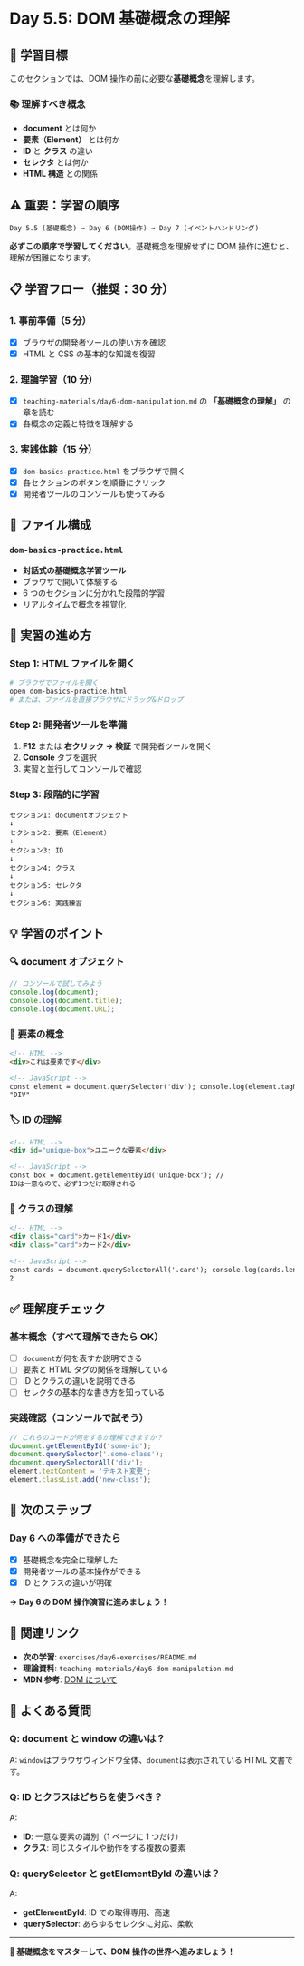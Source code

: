 # Day 5.5: DOM 基礎概念の理解

## 🎯 学習目標

このセクションでは、DOM 操作の前に必要な**基礎概念**を理解します。

### 📚 理解すべき概念

- **document** とは何か
- **要素（Element）** とは何か
- **ID** と **クラス** の違い
- **セレクタ** とは何か
- **HTML 構造** との関係

## ⚠️ 重要：学習の順序

```
Day 5.5 (基礎概念) → Day 6 (DOM操作) → Day 7 (イベントハンドリング)
```

**必ずこの順序で学習してください**。基礎概念を理解せずに DOM 操作に進むと、理解が困難になります。

## 📋 学習フロー（推奨：30 分）

### 1. 事前準備（5 分）

- [x] ブラウザの開発者ツールの使い方を確認
- [x] HTML と CSS の基本的な知識を復習

### 2. 理論学習（10 分）

- [x] `teaching-materials/day6-dom-manipulation.md` の **「基礎概念の理解」** の章を読む
- [x] 各概念の定義と特徴を理解する

### 3. 実践体験（15 分）

- [x] `dom-basics-practice.html` をブラウザで開く
- [x] 各セクションのボタンを順番にクリック
- [x] 開発者ツールのコンソールも使ってみる

## 📁 ファイル構成

### `dom-basics-practice.html`

- **対話式の基礎概念学習ツール**
- ブラウザで開いて体験する
- 6 つのセクションに分かれた段階的学習
- リアルタイムで概念を視覚化

## 🔧 実習の進め方

### Step 1: HTML ファイルを開く

```bash
# ブラウザでファイルを開く
open dom-basics-practice.html
# または、ファイルを直接ブラウザにドラッグ&ドロップ
```

### Step 2: 開発者ツールを準備

1. **F12** または **右クリック → 検証** で開発者ツールを開く
2. **Console** タブを選択
3. 実習と並行してコンソールで確認

### Step 3: 段階的に学習

```
セクション1: documentオブジェクト
↓
セクション2: 要素（Element）
↓
セクション3: ID
↓
セクション4: クラス
↓
セクション5: セレクタ
↓
セクション6: 実践練習
```

## 💡 学習のポイント

### 🔍 document オブジェクト

```javascript
// コンソールで試してみよう
console.log(document);
console.log(document.title);
console.log(document.URL);
```

### 🧱 要素の概念

```html
<!-- HTML -->
<div>これは要素です</div>

<!-- JavaScript -->
const element = document.querySelector('div'); console.log(element.tagName); //
"DIV"
```

### 🏷️ ID の理解

```html
<!-- HTML -->
<div id="unique-box">ユニークな要素</div>

<!-- JavaScript -->
const box = document.getElementById('unique-box'); //
IDは一意なので、必ず1つだけ取得される
```

### 🎨 クラスの理解

```html
<!-- HTML -->
<div class="card">カード1</div>
<div class="card">カード2</div>

<!-- JavaScript -->
const cards = document.querySelectorAll('.card'); console.log(cards.length); //
2
```

## ✅ 理解度チェック

### 基本概念（すべて理解できたら OK）

- [ ] `document`が何を表すか説明できる
- [ ] 要素と HTML タグの関係を理解している
- [ ] ID とクラスの違いを説明できる
- [ ] セレクタの基本的な書き方を知っている

### 実践確認（コンソールで試そう）

```javascript
// これらのコードが何をするか理解できますか？
document.getElementById('some-id');
document.querySelector('.some-class');
document.querySelectorAll('div');
element.textContent = 'テキスト変更';
element.classList.add('new-class');
```

## 🚀 次のステップ

### Day 6 への準備ができたら

- [x] 基礎概念を完全に理解した
- [x] 開発者ツールの基本操作ができる
- [x] ID とクラスの違いが明確

**→ Day 6 の DOM 操作演習に進みましょう！**

## 🔗 関連リンク

- **次の学習**: `exercises/day6-exercises/README.md`
- **理論資料**: `teaching-materials/day6-dom-manipulation.md`
- **MDN 参考**: [DOM について](https://developer.mozilla.org/ja/docs/Web/API/Document_Object_Model)

## 💬 よくある質問

### Q: document と window の違いは？

A: `window`はブラウザウィンドウ全体、`document`は表示されている HTML 文書です。

### Q: ID とクラスはどちらを使うべき？

A:

- **ID**: 一意な要素の識別（1 ページに 1 つだけ）
- **クラス**: 同じスタイルや動作をする複数の要素

### Q: querySelector と getElementById の違いは？

A:

- **getElementById**: ID での取得専用、高速
- **querySelector**: あらゆるセレクタに対応、柔軟

---

**🎉 基礎概念をマスターして、DOM 操作の世界へ進みましょう！**

